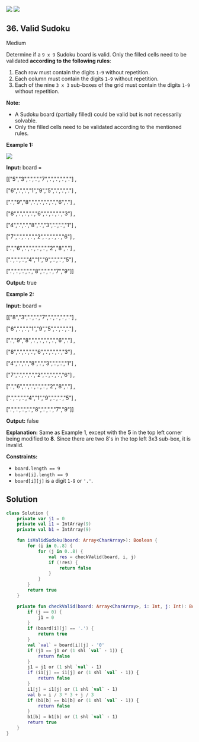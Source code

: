 [![](https://img.shields.io/github/stars/LeetCode-Top-Interview-150/LeetCode-Top-Interview-150?label=Stars&style=flat-square)](https://github.com/LeetCode-Top-Interview-150/LeetCode-Top-Interview-150)
[![](https://img.shields.io/github/forks/LeetCode-Top-Interview-150/LeetCode-Top-Interview-150?label=Fork%20me%20on%20GitHub%20&style=flat-square)](https://github.com/LeetCode-Top-Interview-150/LeetCode-Top-Interview-150/fork)

## 36\. Valid Sudoku

Medium

Determine if a `9 x 9` Sudoku board is valid. Only the filled cells need to be validated **according to the following rules**:

1.  Each row must contain the digits `1-9` without repetition.
2.  Each column must contain the digits `1-9` without repetition.
3.  Each of the nine `3 x 3` sub-boxes of the grid must contain the digits `1-9` without repetition.

**Note:**

*   A Sudoku board (partially filled) could be valid but is not necessarily solvable.
*   Only the filled cells need to be validated according to the mentioned rules.

**Example 1:**

![](https://upload.wikimedia.org/wikipedia/commons/thumb/f/ff/Sudoku-by-L2G-20050714.svg/250px-Sudoku-by-L2G-20050714.svg.png)

**Input:** board = 

[["5","3",".",".","7",".",".",".","."] ,

["6",".",".","1","9","5",".",".","."] ,

[".","9","8",".",".",".",".","6","."] ,

["8",".",".",".","6",".",".",".","3"] ,

["4",".",".","8",".","3",".",".","1"] ,

["7",".",".",".","2",".",".",".","6"] ,

[".","6",".",".",".",".","2","8","."] ,

[".",".",".","4","1","9",".",".","5"] ,

[".",".",".",".","8",".",".","7","9"]]

**Output:** true

**Example 2:**

**Input:** board = 

[["8","3",".",".","7",".",".",".","."] ,

["6",".",".","1","9","5",".",".","."] ,

[".","9","8",".",".",".",".","6","."] ,

["8",".",".",".","6",".",".",".","3"] ,

["4",".",".","8",".","3",".",".","1"] ,

["7",".",".",".","2",".",".",".","6"] ,

[".","6",".",".",".",".","2","8","."] ,

[".",".",".","4","1","9",".",".","5"] ,

[".",".",".",".","8",".",".","7","9"]]

**Output:** false

**Explanation:** Same as Example 1, except with the **5** in the top left corner being modified to **8**. Since there are two 8's in the top left 3x3 sub-box, it is invalid.

**Constraints:**

*   `board.length == 9`
*   `board[i].length == 9`
*   `board[i][j]` is a digit `1-9` or `'.'`.

## Solution

```kotlin
class Solution {
    private var j1 = 0
    private val i1 = IntArray(9)
    private val b1 = IntArray(9)

    fun isValidSudoku(board: Array<CharArray>): Boolean {
        for (i in 0..8) {
            for (j in 0..8) {
                val res = checkValid(board, i, j)
                if (!res) {
                    return false
                }
            }
        }
        return true
    }

    private fun checkValid(board: Array<CharArray>, i: Int, j: Int): Boolean {
        if (j == 0) {
            j1 = 0
        }
        if (board[i][j] == '.') {
            return true
        }
        val `val` = board[i][j] - '0'
        if (j1 == j1 or (1 shl `val` - 1)) {
            return false
        }
        j1 = j1 or (1 shl `val` - 1)
        if (i1[j] == i1[j] or (1 shl `val` - 1)) {
            return false
        }
        i1[j] = i1[j] or (1 shl `val` - 1)
        val b = i / 3 * 3 + j / 3
        if (b1[b] == b1[b] or (1 shl `val` - 1)) {
            return false
        }
        b1[b] = b1[b] or (1 shl `val` - 1)
        return true
    }
}
```